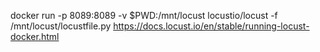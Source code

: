docker run -p 8089:8089 -v $PWD:/mnt/locust locustio/locust -f /mnt/locust/locustfile.py
https://docs.locust.io/en/stable/running-locust-docker.html